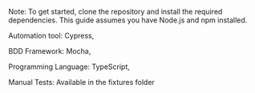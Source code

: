 Note: To get started, clone the repository and install the required dependencies. This guide assumes you have Node.js and npm installed.

Automation tool: Cypress,

BDD Framework: Mocha,

Programming Language: TypeScript,

Manual Tests: Available in the fixtures folder
